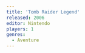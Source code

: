 ```yaml
---
title: 'Tomb Raider Legend'
released: 2006
editor: Nintendo
players: 1
genres:
  - Aventure
---
```

